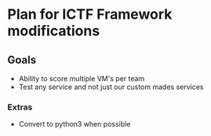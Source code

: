 # Plan for ICTF Framework modifications

## Goals
* Ability to score multiple VM's per team
* Test any service and not just our custom mades services

### Extras
* Convert to python3 when possible
